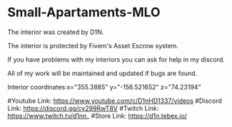 # Small-Apartaments-MLO

The interior was created by D1N.

The interior is protected by Fivem's Asset Escrow system.

If you have problems with my interiors you can ask for help in my discord.

All of my work will be maintained and updated if bugs are found.

Interior coordinates:x="355.3885" y="-156.521652" z="74.23194"

#Youtube Link: https://www.youtube.com/c/D1nHD1337/videos
#Discord Link: https://discord.gg/cy299RwT8V
#Twitch  Link: https://www.twitch.tv/d1nn_
#Store Link: https://d1n.tebex.io/
